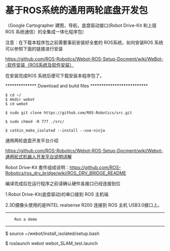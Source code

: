 #    基于ROS系统的通用两轮底盘开发包
（Google Cartographer 建图，导航，底盘驱动接口(Robot Drive-Kit 和上层ROS 系统通信）的全集成一体化程序包）

注意：在下载本程序包之前需要事前安装好全套的 ROS系统，如何安装ROS 系统可以参照下面的链接进行安装

https://github.com/ROS-Robotics/Webot-ROS-Setup-Docment/wiki/WeBot--软件安装（ROS系统及软件安装）

在安装完成ROS 系统后便可下载安装本程序包了。

************** Download and bulid files **************************

    $ cd ~/
    $ mkdir webot
    $ cd webot

    $ sudo git clone https://github.com/ROS-Robotics/src.git

    $ sudo chmod -R 777 ./src/

    $ catkin_make_isolated --install --use-ninja




通用两轮底盘开发平台介绍

https://github.com/ROS-Robotics/Webot-ROS-Setup-Docment/wiki/Webot-通用轮式机器人开发平台说明详解

Robot Drive-Kit 套件组成说明：https://github.com/ROS-Robotics/ros_drv_bridge/wiki/ROS_DRV_BRIDGE_README 

编译完成后在运行程序之前请确认硬件各接口已经连接到位

1.Robot Drive-Kit(底盘驱动)的串口接到 ROS 主机端

2.3D摄像头使用的是INTEL realsense R200 连接到 ROS 主机 USB3.0接口上。

***********************************
        Run a demo  
***********************************        

$ source ~/webot/install_isolated/setup.bash

$ roslaunch webot webot_SLAM_test.launch

